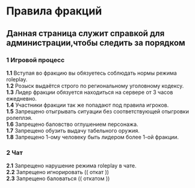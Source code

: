 # Правила фракций  
## Данная страница служит справкой для администрации,чтобы следить за порядком  
### __1__ Игровой процесс  
__1.1__ Вступая во фракцию вы обязуетесь соблюдать нормы режима roleplay.  
__1.2__ Розыск выдаётся строго по региональному уголовному кодексу.  
__1.3__ Лидер фракции обязуется находиться на сервере от 3 часов ежедневно.  
__1.4__ Участники фракции так же попадают под правила игроков.  
__1.5__ Запрещено отыгрывать ситуации без соответствующей отыгровки ролеплэя.  
__1.6__ Запрещено баловство оглушением персонажа.  
__1.7__ Запрещено обузить выдачу табельного оружия.  
__1.8__ Запрещено 1-ому человеку быть лидером более 1-ой фракции.  
### __2__ Чат  
__2.1__ Запрещено нарушение режима roleplay в чате.  
__2.2__ Запрещено игнорировать (( откат ))  
__2.3__ Запрещено баловаться (( откатом ))  
